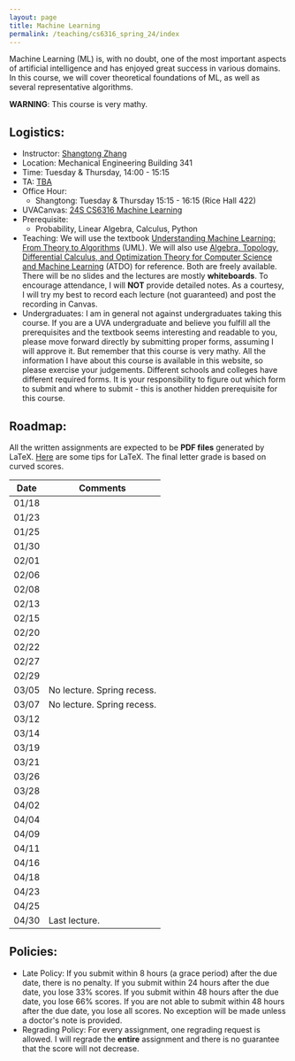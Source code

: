 ```yaml
---
layout: page
title: Machine Learning 
permalink: /teaching/cs6316_spring_24/index
---
```


Machine Learning (ML) is, with no doubt, one of the most important aspects of artificial intelligence and has enjoyed great success in various domains. 
In this course,
we will cover theoretical foundations of ML, as well as several representative algorithms. 

**WARNING**: This course is very mathy.

## Logistics:

- Instructor: [Shangtong Zhang](/)
- Location: Mechanical Engineering Building 341    
- Time: Tuesday & Thursday, 14:00 - 15:15  
- TA: [TBA]() 
- Office Hour: 
  - Shangtong: Tuesday & Thursday 15:15 - 16:15 (Rice Hall 422)
- UVACanvas: [24S CS6316 Machine Learning](https://canvas.its.virginia.edu/courses/104488)
- Prerequisite:
  - Probability, Linear Algebra, Calculus, Python
- Teaching: We will use the textbook [Understanding Machine Learning: From Theory to Algorithms](https://www.cs.huji.ac.il/~shais/UnderstandingMachineLearning/) (UML).
We will also use [Algebra, Topology, Differential Calculus, and  Optimization Theory for Computer Science and Machine Learning](https://www.cis.upenn.edu/~jean/gbooks/geomath.html) (ATDO) for reference.
Both are freely available.
There will be no slides and the lectures are mostly **whiteboards**.
To encourage attendance,
I will **NOT** provide detailed notes.
As a courtesy,
I will try my best to record each lecture (not guaranteed) and post the recording in Canvas.
- Undergraduates: I am in general not against undergraduates taking this course. If you are a UVA undergraduate and believe you fulfill all the prerequisites and the textbook seems interesting and readable to you, 
please move forward directly by submitting proper forms,
assuming I will approve it.
But remember that this course is very mathy.
All the information I have about this course is available in this website,
so please exercise your judgements.
Different schools and colleges have different required forms.
It is your responsibility to figure out which form to submit and where to submit - this is another hidden prerequisite for this course.

## Roadmap:
All the written assignments are expected to be **PDF files** generated by LaTeX. 
[Here](/blog/latex) are some tips for LaTeX.
The final letter grade is based on curved scores.

| Date  |  Comments |
|-------| ----------|
|01/18||
|01/23||
|01/25||
|01/30||
|02/01||
|02/06||
|02/08||
|02/13||
|02/15||
|02/20||
|02/22||
|02/27||
|02/29||
|03/05| No lecture. Spring recess.|
|03/07| No lecture. Spring recess.|
|03/12||
|03/14||
|03/19||
|03/21||
|03/26||
|03/28||
|04/02||
|04/04||
|04/09||
|04/11||
|04/16||
|04/18||
|04/23||
|04/25||
|04/30| Last lecture.|

## Policies:

- Late Policy:
If you submit within 8 hours (a grace period) after the due date,
there is no penalty.
If you submit within 24 hours after the due date, you lose 33% scores.
If you submit within 48 hours after the due date, you lose 66% scores.
If you are not able to submit within 48 hours after the due date, 
you lose all scores.
No exception will be made unless a doctor's note is provided.
- Regrading Policy: For every assignment, one regrading request is allowed. I will regrade the **entire** assignment and there is no guarantee that the score will not decrease.
